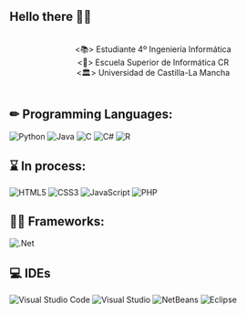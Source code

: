 ## Hello there 👋🏽

<div align="center">
    <h3Juan Muñoz Calvo <br/></h3>
      <br /> <📚> Estudiante 4º Ingeniería Informática
      <br /> <📍> Escuela Superior de Informática CR
      <br /> <🏛> Universidad de Castilla-La Mancha

</div>

<br/>

<!--
<h1 align = "middle">🚀 Skills 🚀</h1>
-->

## ✏ Programming Languages:
![Python](https://img.shields.io/badge/python-3670A0?style=for-the-badge&logo=python&logoColor=ffdd54)
![Java](https://img.shields.io/badge/java-%23ED8B00.svg?style=for-the-badge&logo=java&logoColor=white)
![C](https://img.shields.io/badge/c-%2300599C.svg?style=for-the-badge&logo=c&logoColor=white)
![C#](https://img.shields.io/badge/c%23-%23239120.svg?style=for-the-badge&logo=c-sharp&logoColor=white)
![R](https://img.shields.io/badge/r-%23276DC3.svg?style=for-the-badge&logo=r&logoColor=white)

## ⌛ In process:
![HTML5](https://img.shields.io/badge/html5-%23E34F26.svg?style=for-the-badge&logo=html5&logoColor=white)
![CSS3](https://img.shields.io/badge/css3-%231572B6.svg?style=for-the-badge&logo=css3&logoColor=white)
![JavaScript](https://img.shields.io/badge/javascript-%23323330.svg?style=for-the-badge&logo=javascript&logoColor=%23F7DF1E)
![PHP](https://img.shields.io/badge/php-%23777BB4.svg?style=for-the-badge&logo=php&logoColor=white)

## 👷‍♂ Frameworks:
![.Net](https://img.shields.io/badge/.NET-5C2D91?style=for-the-badge&logo=.net&logoColor=white)
<!--
![NodeJS](https://img.shields.io/badge/node.js-6DA55F?style=for-the-badge&logo=node.js&logoColor=white)
![Spring](https://img.shields.io/badge/spring-%236DB33F.svg?style=for-the-badge&logo=spring&logoColor=white)
-->

## 💻 IDEs
![Visual Studio Code](https://img.shields.io/badge/Visual%20Studio%20Code-0078d7.svg?style=for-the-badge&logo=visual-studio-code&logoColor=white)
![Visual Studio](https://img.shields.io/badge/Visual%20Studio-5C2D91.svg?style=for-the-badge&logo=visual-studio&logoColor=white)
![NetBeans](https://img.shields.io/badge/-Apache%20NetBeans-000000?style=flat&logo=apache-NetBeans-ide&logoColor=ffffff&labelColor=38006b)
![Eclipse](https://img.shields.io/badge/Eclipse-FE7A16.svg?style=for-the-badge&logo=Eclipse&logoColor=white)
